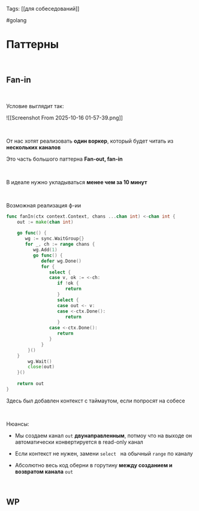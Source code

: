 Tags: [[для собеседований]]

#golang 



# Паттерны


&emsp;
## Fan-in

&emsp;

Условие выглядит так:

![[Screenshot From 2025-10-16 01-57-39.png]]

&emsp;

От нас хотят реализовать **один воркер**, который будет читать из **нескольких каналов**

Это часть большого паттерна **Fan-out, fan-in**

&emsp;

В идеале нужно укладываться **менее чем за 10 минут**

&emsp;

Возможная реализация ф-ии

```go
func fanIn(ctx context.Context, chans ...chan int) <-chan int {  
	out := make(chan int)  
  
	go func() {  
	   wg := sync.WaitGroup{}  
	   for _, ch := range chans {  
		  wg.Add(1)  
		  go func() {  
			 defer wg.Done()  
			 for {  
				select {  
				case v, ok := <-ch:  
				   if !ok {  
					  return  
				   }  
				   select {  
				   case out <- v:  
				   case <-ctx.Done():  
					  return  
				   }  
				case <-ctx.Done():  
				   return  
				}  
			 }          
		}()       
	}       
		wg.Wait()  
		close(out)  
	}()  
	
	return out  
}
```

Здесь был добавлен контекст с таймаутом, если попросят на собесе

&emsp;

Нюансы:

- Мы создаем канал `out` **двунаправленным**, потмоу что на выходе он автоматически конвертируется в read-only канал

- Если контекст не нужен, замени `select ` на обычный `range` по каналу
  
- Абсолютно весь код оберни в горутину **между созданием и возвратом канала** `out`

&emsp;
## WP


&emsp;


